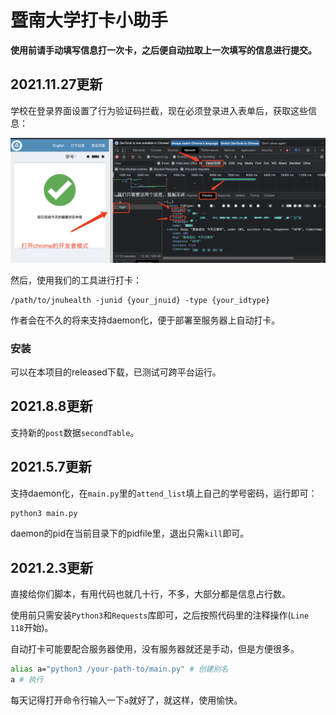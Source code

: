 # 暨南大学打卡小助手

**使用前请手动填写信息打一次卡，之后便自动拉取上一次填写的信息进行提交。**

## 2021.11.27更新

学校在登录界面设置了行为验证码拦截，现在必须登录进入表单后，获取这些信息：

![image-20211127190538286](./images/指引.png)

然后，使用我们的工具进行打卡：

```shell
/path/to/jnuhealth -junid {your_jnuid} -type {your_idtype}
```

作者会在不久的将来支持daemon化，便于部署至服务器上自动打卡。

### 安装

可以在本项目的released下载，已测试可跨平台运行。

## 2021.8.8更新

支持新的`post`数据`secondTable`。

## 2021.5.7更新

支持daemon化，在`main.py`里的`attend_list`填上自己的学号密码，运行即可：

```bash
python3 main.py
```

daemon的pid在当前目录下的pidfile里，退出只需`kill`即可。

## 2021.2.3更新

直接给你们脚本，有用代码也就几十行，不多，大部分都是信息占行数。

使用前只需安装`Python3`和`Requests`库即可，之后按照代码里的注释操作(`Line 118`开始)。

自动打卡可能要配合服务器使用，没有服务器就还是手动，但是方便很多。

```bash
alias a="python3 /your-path-to/main.py" # 创建别名
a # 执行
```

每天记得打开命令行输入一下`a`就好了，就这样，使用愉快。
